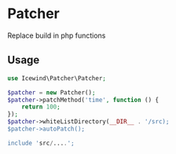 # Patcher
 
Replace build in php functions

## Usage

```php
use Icewind\Patcher\Patcher;

$patcher = new Patcher();
$patcher->patchMethod('time', function () {
    return 100;
});
$patcher->whiteListDirectory(__DIR__ . '/src);
$patcher->autoPatch();

include 'src/....';
```
